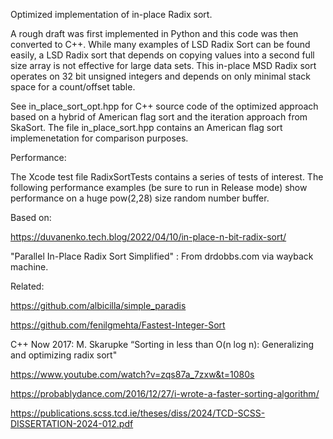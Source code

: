 Optimized implementation of in-place Radix sort.

A rough draft was first implemented in Python and this code was then converted to C++. While many examples of LSD Radix Sort can be found easily, a LSD Radix sort that depends on copying values into a second full size array is not effective for large data sets. This in-place MSD Radix sort operates on 32 bit unsigned integers and depends on only minimal stack space for a count/offset table.

See in_place_sort_opt.hpp for C++ source code of the optimized approach based on a hybrid of American flag sort and the iteration approach from SkaSort. The file in_place_sort.hpp contains an American flag sort implemenetation for comparison purposes.

Performance:

The Xcode test file RadixSortTests contains a series of tests of interest. The following performance examples (be sure to run in Release mode) show performance on a huge pow(2,28) size random number buffer.



Based on:

https://duvanenko.tech.blog/2022/04/10/in-place-n-bit-radix-sort/

"Parallel In-Place Radix Sort Simplified" : From drdobbs.com via wayback machine.

Related:

https://github.com/albicilla/simple_paradis

https://github.com/fenilgmehta/Fastest-Integer-Sort

C++ Now 2017: M. Skarupke “Sorting in less than O(n log n): Generalizing and optimizing radix sort"

https://www.youtube.com/watch?v=zqs87a_7zxw&t=1080s

https://probablydance.com/2016/12/27/i-wrote-a-faster-sorting-algorithm/

https://publications.scss.tcd.ie/theses/diss/2024/TCD-SCSS-DISSERTATION-2024-012.pdf

